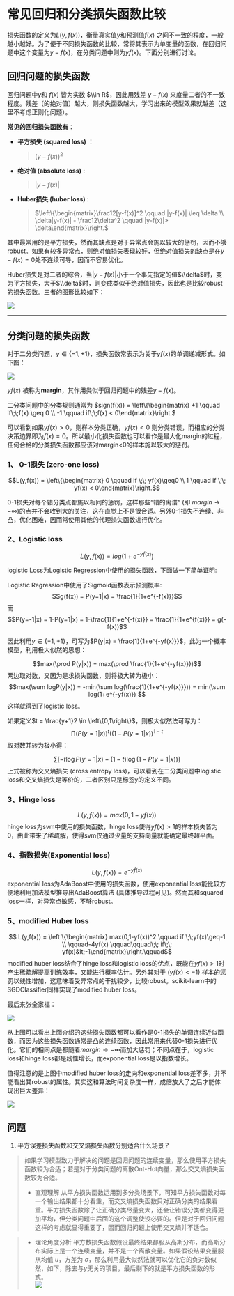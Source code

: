 # 常见回归和分类损失函数比较
损失函数的定义为$L(y,f(x))$，衡量真实值$y$和预测值$f(x)$ 之间不一致的程度，一般越小越好。为了便于不同损失函数的比较，常将其表示为单变量的函数，在回归问题中这个变量为$y-f(x)$，在分类问题中则为$yf(x)$。下面分别进行讨论。

## 回归问题的损失函数
回归问题中$y$和 $f(x)$ 皆为实数 $\\in R$，因此用残差 $y-f(x)$ 来度量二者的不一致程度。残差（的绝对值）越大，则损失函数越大，学习出来的模型效果就越差（这里不考虑正则化问题）。

__常见的回归损失函数有__：
+ **平方损失 (squared loss)** ：
  > $(y-f(x))^2$
+ **绝对值 (absolute loss)** :
  > $|y-f(x)|$
+ **Huber损失 (huber loss)** :
  > $\left\{\begin{matrix}\frac12[y-f(x)]^2 \qquad |y-f(x)| \leq \delta \\ \delta|y-f(x)| - \frac12\delta^2 \qquad |y-f(x)|> \delta\end{matrix}\right.$

其中最常用的是平方损失，然而其缺点是对于异常点会施以较大的惩罚，因而不够robust。如果有较多异常点，则绝对值损失表现较好，但绝对值损失的缺点是在$y-f(x)=0$处不连续可导，因而不容易优化。

Huber损失是对二者的综合，当$|y-f(x)|$小于一个事先指定的值$\\delta$时，变为平方损失，大于$\\delta$时，则变成类似于绝对值损失，因此也是比较robust的损失函数。三者的图形比较如下：

![](/assert/Regression.png)

***
## 分类问题的损失函数
对于二分类问题，$y\in \left\{-1,+1 \right\}$，损失函数常表示为关于$yf(x)$的单调递减形式。如下图：

![](/assert/Monotone_Decreasing.png)

$yf(x)$ 被称为**margin**，其作用类似于回归问题中的残差$y-f(x)$。

二分类问题中的分类规则通常为 $sign(f(x)) = \left\{\begin{matrix} +1 \qquad if\;\;f(x) \geq 0 \\ -1 \qquad if\;\;f(x) < 0\end{matrix}\right.$

可以看到如果$yf(x) > 0$，则样本分类正确，$yf(x) < 0$ 则分类错误，而相应的分类决策边界即为$f(x) = 0$。所以最小化损失函数也可以看作是最大化margin的过程，任何合格的分类损失函数都应该对margin<0的样本施以较大的惩罚。

### 1、 0-1损失 (zero-one loss)
$$L(y,f(x)) = \left\{\begin{matrix} 0 \qquad if \;\; yf(x)\geq0 \\ 1 \qquad if \;\; yf(x) < 0\end{matrix}\right.$$

0-1损失对每个错分类点都施以相同的惩罚，这样那些“错的离谱“ (即 $margin \rightarrow -\infty$)的点并不会收到大的关注，这在直觉上不是很合适。另外0-1损失不连续、非凸，优化困难，因而常使用其他的代理损失函数进行优化。

### 2、Logistic loss
$$L(y,f(x)) = log(1+e^{-yf(x)})$$

logistic Loss为Logistic Regression中使用的损失函数，下面做一下简单证明:

Logistic Regression中使用了Sigmoid函数表示预测概率:
$$g(f(x)) = P(y=1|x) = \frac{1}{1+e^{-f(x)}}$$
而
$$P(y=-1|x) = 1-P(y=1|x) = 1-\frac{1}{1+e^{-f(x)}} = \frac{1}{1+e^{f(x)}} = g(-f(x))$$

因此利用$y\in\left\{-1,+1\right\}$，可写为$P(y|x) = \frac{1}{1+e^{-yf(x)}}$，此为一个概率模型，利用极大似然的思想：

$$max(\prod P(y|x)) = max(\prod \frac{1}{1+e^{-yf(x)}})$$
两边取对数，又因为是求损失函数，则将极大转为极小：
$$max(\sum logP(y|x)) = -min(\sum log(\frac{1}{1+e^{-yf(x)}})) = min(\sum log(1+e^{-yf(x)}) $$
这样就得到了logistic loss。


如果定义$t = \frac{y+1}2 \in \left\{0,1\right\}$，则极大似然法可写为：
$$\prod (P(y=1|x))^{t}((1-P(y=1|x))^{1-t}$$
取对数并转为极小得：

$$\sum [-t\log P(y=1|x) - (1-t)\log (1-P(y=1|x))]$$
上式被称为交叉熵损失 (cross entropy loss)，可以看到在二分类问题中logistic loss和交叉熵损失是等价的，二者区别只是标签y的定义不同。

### 3、Hinge loss
$$L(y,f(x)) = max(0,1-yf(x))$$
hinge loss为svm中使用的损失函数，hinge loss使得$yf(x)>1$的样本损失皆为0，由此带来了稀疏解，使得svm仅通过少量的支持向量就能确定最终超平面。

### 4、指数损失(Exponential loss)
$$L(y,f(x)) = e^{-yf(x)}$$
exponential loss为AdaBoost中使用的损失函数，使用exponential loss能比较方便地利用加法模型推导出AdaBoost算法 (具体推导过程可见)。然而其和squared loss一样，对异常点敏感，不够robust。

### 5、modified Huber loss
$$ L(y,f(x)) = \left \{\begin{matrix} max(0,1-yf(x))^2 \qquad if \;\;yf(x)\geq-1 \\ \qquad-4yf(x) \qquad\qquad\;\; if\;\; yf(x)&lt;-1\end{matrix}\right.\qquad$$
modified huber loss结合了hinge loss和logistic loss的优点，既能在$yf(x) > 1$时产生稀疏解提高训练效率，又能进行概率估计。另外其对于 $(yf(x) < -1)$ 样本的惩罚以线性增加，这意味着受异常点的干扰较少，比较robust。scikit-learn中的SGDClassifier同样实现了modified huber loss。




最后来张全家福：

![](/assert/Classification.png)

从上图可以看出上面介绍的这些损失函数都可以看作是0-1损失的单调连续近似函数，而因为这些损失函数通常是凸的连续函数，因此常用来代替0-1损失进行优化。它们的相同点是都随着$margin \rightarrow -\infty$而加大惩罚；不同点在于，logistic loss和hinge loss都是线性增长，而exponential loss是以指数增长。

值得注意的是上图中modified huber loss的走向和exponential loss差不多，并不能看出其robust的属性。其实这和算法时间复杂度一样，成倍放大了之后才能体现出巨大差异：

![](/assert/Classification_2.png)


## 问题
1. 平方误差损失函数和交叉熵损失函数分别适合什么场景？
> 如果学习模型致力于解决的问题是回归问题的连续变量，那么使用平方损失函数较为合适；若是对于分类问题的离散Ont-Hot向量，那么交叉熵损失函数较为合适。
>+ 直观理解
> 从平方损失函数运用到多分类场景下，可知平方损失函数对每一个输出结果都十分看重，而交叉熵损失函数只对正确分类的结果看重。平方损失函数除了让正确分类尽量变大，还会让错误分类都变得更加平均，但分类问题中后面的这个调整使没必要的。但是对于回归问题这样的考虑就显得重要了，因而回归问题上使用交叉熵并不适合。

>+ 理论角度分析
> 平方数损失函数假设最终结果都服从高斯分布，而高斯分布实际上是一个连续变量，并不是一个离散变量。如果假设结果变量服从均值 $u$，方差为 $\sigma$，那么利用最大似然法就可以优化它的负对数似然，如下，除去与$y$无关的项目，最后剩下的就是平方损失函数的形式。  
![](/assert/max_likelihood_gaussian.png)
